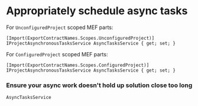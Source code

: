 Appropriately schedule async tasks
==================================

For `UnconfiguredProject` scoped MEF parts:

    [Import(ExportContractNames.Scopes.UnconfiguredProject)]
    IProjectAsynchronousTasksService AsyncTasksService { get; set; }
    
For `ConfiguredProject` scoped MEF parts:

    [Import(ExportContractNames.Scopes.ConfiguredProject)]
    IProjectAsynchronousTasksService AsyncTasksService { get; set; }
    
### Ensure your async work doesn't hold up solution close too long

`AsyncTasksService`

